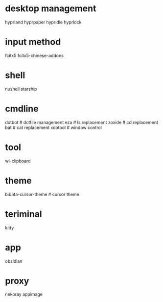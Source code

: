 # desktop management
hyprland
hyprpaper
hypridle
hyprlock


# input method
fcitx5
fcitx5-chinese-addons

# shell
nushell
starship

# cmdline
dotbot  # dotfile management
eza     # ls replacement
zoxide  # cd replacement
bat     # cat replacement
xdotool # window control

# tool
wl-clipboard

# theme
bibata-cursor-theme # cursor theme

# teriminal
kitty

# app
obsidian

# proxy
nekoray appimage
